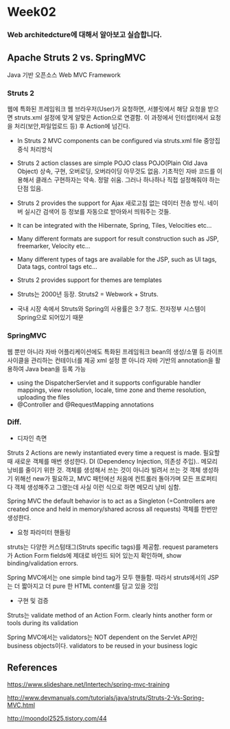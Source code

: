 # Week02
### Web architedcture에 대해서 알아보고 실습합니다.


## Apache Struts 2 vs. SpringMVC

Java 기반 오픈소스 Web MVC Framework

### Struts 2
웹에 특화된 프레임워크
웹 브라우저(User)가 요청하면, 서블릿에서 해당 요청을 받으면 struts.xml 설정에 맞게 알맞은 Action으로 연결함.
이 과정에서 인터셉터에서 요청을 처리(보안,파일업로드 등) 후 Action에 넘긴다.

- In Struts 2 MVC components can be configured via struts.xml file
중앙집중식 처리방식

- Struts 2 action classes are simple POJO class
POJO(Plain Old Java Object)
상속, 구현, 오버로딩, 오버라이딩 아무것도 없음. 기초적인 자바 코드를 이용해서 클래스 구현하자는 약속. 정말 쉬움. 
그러나 하나하나 직접 설정해줘야 하는 단점 있음.

- Struts 2 provides the support for Ajax
새로고침 없는 데이터 전송 방식. 네이버 실시간 검색어 등 정보를 자동으로 받아와서 띄워주는 것들.

- It can be integrated with the Hibernate, Spring, Tiles, Velocities etc...
- Many different formats are support for result construction such as JSP, freemarker, Velocity etc...
- Many different types of tags are available for the JSP, such as UI tags, Data tags, control tags etc...
- Struts 2 provides support for themes are templates

- Struts는 2000년 등장. Struts2 = Webwork + Struts.
- 국내 시장 속에서 Struts와 Spring의 사용률은 3:7 정도. 전자정부 시스템이 Spring으로 되어있기 때문


### SpringMVC
웹 뿐만 아니라 자바 어플리케이션에도 특화된 프레임워크
bean의 생성/소멸 등 라이프사이클을 관리하는 컨테이너를 제공
xml 설정 뿐 아니라 자바 기반의 annotation을 활용하여 Java bean을 등록 가능

- using the DispatcherServlet and it supports configurable handler mappings, view resolution, locale, time zone and theme resolution, uploading the files
- @Controller and @RequestMapping annotations


### Diff.
- 디자인 측면

Struts 2 Actions are newly instantiated every time a request is made. 필요할 때 새로운 객체를 매번 생성한다.
DI (Dependency Injection, 의존성 주입).. 메모리 낭비를 줄이기 위한 것. 객체를 생성해서 쓰는 것이 아니라 빌려서 쓰는 것
객체 생성하기 위해선 new가 필요하고, MVC 패턴에선 처음에 컨트롤러 돌아가며 모든 프로퍼티 다 객체 생성해주고 그랬는데 사실 이런 식으로 하면 메모리 낭비 심함.

Spring MVC the default behavior is to act as a Singleton (=Controllers are created once and held in memory/shared across all requests) 객체를 한번만 생성한다.

- 요청 파라미터 핸들링

struts는 다양한 커스텀태그(Struts specific tags)를 제공함. request parameters가 Action Form fields에 제대로 바인드 되어 있는지 확인하며, show binding/validation errors.

Spring MVC에서는 one simple bind tag가 모두 핸들함. 따라서 struts에서의 JSP는 더 짧아지고 더 pure 한 HTML content를 담고 있을 것임

- 구현 및 검증

Struts는 validate method of an Action Form. clearly hints another form or tools during its validation

Spring MVC에서는 validators는 NOT dependent on the Servlet API인 business objects이다. validators to be reused in your business logic



## References

https://www.slideshare.net/Intertech/spring-mvc-training

http://www.devmanuals.com/tutorials/java/struts/Struts-2-Vs-Spring-MVC.html

http://moondol2525.tistory.com/44
